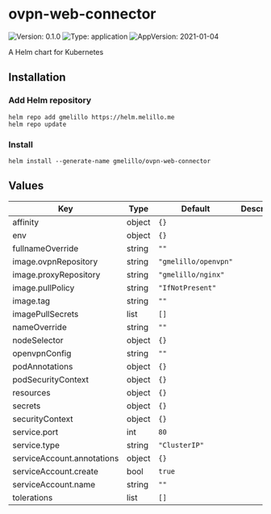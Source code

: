 # ovpn-web-connector

![Version: 0.1.0](https://img.shields.io/badge/Version-0.1.0-informational?style=flat-square) ![Type: application](https://img.shields.io/badge/Type-application-informational?style=flat-square) ![AppVersion: 2021-01-04](https://img.shields.io/badge/AppVersion-2021--01--04-informational?style=flat-square)

A Helm chart for Kubernetes

## Installation

### Add Helm repository

```shell
helm repo add gmelillo https://helm.melillo.me
helm repo update
```

### Install

```shell
helm install --generate-name gmelillo/ovpn-web-connector
```

## Values

| Key | Type | Default | Description |
|-----|------|---------|-------------|
| affinity | object | `{}` |  |
| env | object | `{}` |  |
| fullnameOverride | string | `""` |  |
| image.ovpnRepository | string | `"gmelillo/openvpn"` |  |
| image.proxyRepository | string | `"gmelillo/nginx"` |  |
| image.pullPolicy | string | `"IfNotPresent"` |  |
| image.tag | string | `""` |  |
| imagePullSecrets | list | `[]` |  |
| nameOverride | string | `""` |  |
| nodeSelector | object | `{}` |  |
| openvpnConfig | string | `""` |  |
| podAnnotations | object | `{}` |  |
| podSecurityContext | object | `{}` |  |
| resources | object | `{}` |  |
| secrets | object | `{}` |  |
| securityContext | object | `{}` |  |
| service.port | int | `80` |  |
| service.type | string | `"ClusterIP"` |  |
| serviceAccount.annotations | object | `{}` |  |
| serviceAccount.create | bool | `true` |  |
| serviceAccount.name | string | `""` |  |
| tolerations | list | `[]` |  |
